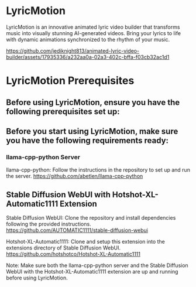# LyricMotion

LyricMotion is an innovative animated lyric video builder that transforms music into visually stunning AI-generated videos. 
Bring your lyrics to life with dynamic animations synchronized to the rhythm of your music.


https://github.com/jediknight813/animated-lyric-video-builder/assets/17935336/a232aa0a-02a3-402c-bffa-f03cb32ac1d1

# LyricMotion Prerequisites
## Before using LyricMotion, ensure you have the following prerequisites set up:

## Before you start using LyricMotion, make sure you have the following requirements ready:

### llama-cpp-python Server
llama-cpp-python: Follow the instructions in the repository to set up and run the server.
https://github.com/abetlen/llama-cpp-python

## Stable Diffusion WebUI with Hotshot-XL-Automatic1111 Extension

Stable Diffusion WebUI: Clone the repository and install dependencies following the provided instructions.
https://github.com/AUTOMATIC1111/stable-diffusion-webui

Hotshot-XL-Automatic1111: Clone and setup this extension into the extensions directory of Stable Diffusion WebUI.
https://github.com/hotshotco/Hotshot-XL-Automatic1111

Note: Make sure both the llama-cpp-python server and the Stable Diffusion WebUI with the Hotshot-XL-Automatic1111 extension are up and running before using LyricMotion.
